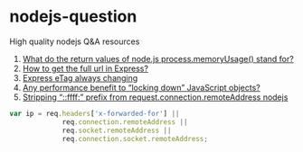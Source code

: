 # nodejs-question
High quality nodejs Q&A resources

1. [What do the return values of node.js process.memoryUsage() stand for?](https://stackoverflow.com/questions/12023359/what-do-the-return-values-of-node-js-process-memoryusage-stand-for)
2. [How to get the full url in Express?](https://stackoverflow.com/questions/10183291/how-to-get-the-full-url-in-express)
3. [Express eTag always changing](https://stackoverflow.com/questions/27494948/express-etag-always-changing)
4. [Any performance benefit to “locking down” JavaScript objects?](https://stackoverflow.com/questions/8435080/any-performance-benefit-to-locking-down-javascript-objects)
5. [Stripping “::ffff:” prefix from request.connection.remoteAddress nodejs](https://stackoverflow.com/questions/31100703/stripping-ffff-prefix-from-request-connection-remoteaddress-nodejs)
```javascript
var ip = req.headers['x-forwarded-for'] || 
             req.connection.remoteAddress || 
             req.socket.remoteAddress ||
             req.connection.socket.remoteAddress;
```
